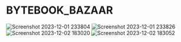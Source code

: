 # BYTEBOOK_BAZAAR
![Screenshot 2023-12-01 233804](https://github.com/Narayan-Thakare/BYTEBOOK_BAZAAR-/assets/113063658/336a72f0-44b9-413d-9951-9133296288a1)
![Screenshot 2023-12-01 233826](https://github.com/Narayan-Thakare/BYTEBOOK_BAZAAR-/assets/113063658/0f35acd3-2c4d-4be1-a42a-c06c7b06caeb)
![Screenshot 2023-12-02 183020](https://github.com/Narayan-Thakare/BYTEBOOK_BAZAAR-/assets/113063658/42f526b1-2503-4e90-bb3d-5097326bdc70)
![Screenshot 2023-12-02 183052](https://github.com/Narayan-Thakare/BYTEBOOK_BAZAAR-/assets/113063658/54da532c-aed5-49e4-a419-4e4f3f310e9a)

